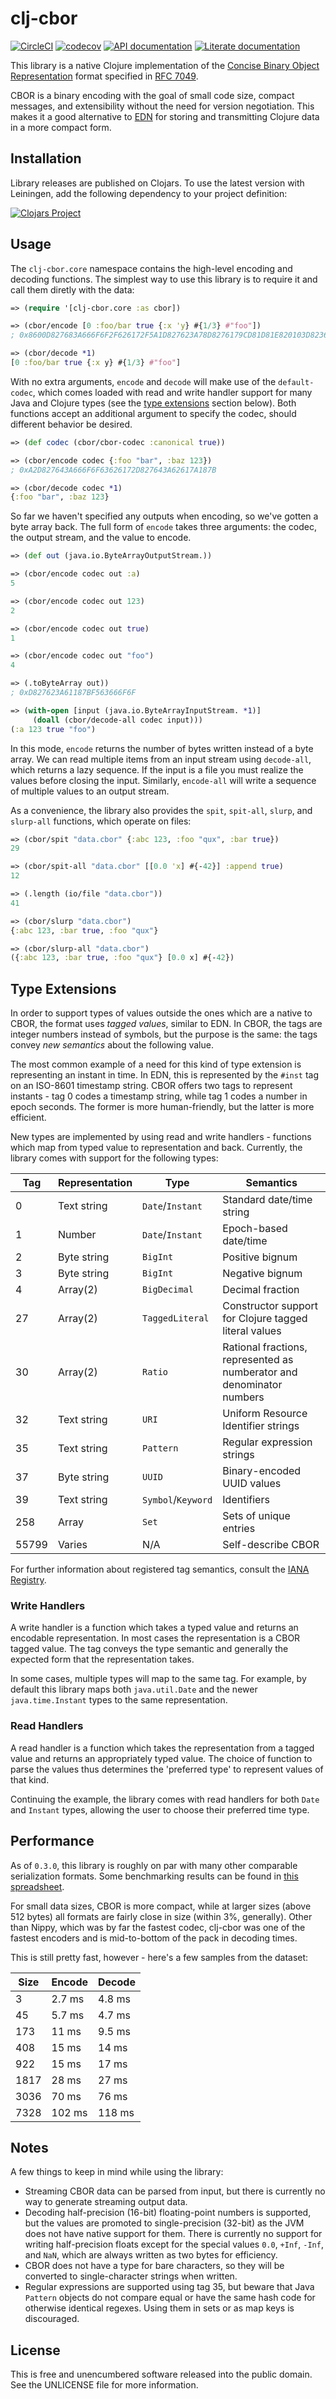 clj-cbor
========

[![CircleCI](https://circleci.com/gh/greglook/clj-cbor.svg?style=shield&circle-token=21efcbc50fe431aa2efc22413ba1f4407fec6283)](https://circleci.com/gh/greglook/clj-cbor)
[![codecov](https://codecov.io/gh/greglook/clj-cbor/branch/develop/graph/badge.svg)](https://codecov.io/gh/greglook/clj-cbor)
[![API documentation](https://img.shields.io/badge/doc-API-blue.svg)](https://greglook.github.io/clj-cbor/api/)
[![Literate documentation](https://img.shields.io/badge/doc-marginalia-blue.svg)](https://greglook.github.io/clj-cbor/marginalia/uberdoc.html)

This library is a native Clojure implementation of the [Concise Binary Object Representation](http://cbor.io/)
format specified in [RFC 7049](https://tools.ietf.org/html/rfc7049).

CBOR is a binary encoding with the goal of small code size, compact messages,
and extensibility without the need for version negotiation. This makes it a good
alternative to [EDN](https://github.com/edn-format/edn) for storing and
transmitting Clojure data in a more compact form.


## Installation

Library releases are published on Clojars. To use the latest version with
Leiningen, add the following dependency to your project definition:

[![Clojars Project](http://clojars.org/mvxcvi/clj-cbor/latest-version.svg)](http://clojars.org/mvxcvi/clj-cbor)


## Usage

The `clj-cbor.core` namespace contains the high-level encoding and decoding
functions. The simplest way to use this library is to require it and call them
diretly with the data:

```clojure
=> (require '[clj-cbor.core :as cbor])

=> (cbor/encode [0 :foo/bar true {:x 'y} #{1/3} #"foo"])
; 0x8600D827683A666F6F2F626172F5A1D827623A78D8276179CD81D81E820103D82363666F6F

=> (cbor/decode *1)
[0 :foo/bar true {:x y} #{1/3} #"foo"]
```

With no extra arguments, `encode` and `decode` will make use of the
`default-codec`, which comes loaded with read and write handler support for many
Java and Clojure types (see the [type extensions](#type-extensions) section
below). Both functions accept an additional argument to specify the codec,
should different behavior be desired.

```clojure
=> (def codec (cbor/cbor-codec :canonical true))

=> (cbor/encode codec {:foo "bar", :baz 123})
; 0xA2D827643A666F6F63626172D827643A62617A187B

=> (cbor/decode codec *1)
{:foo "bar", :baz 123}
```

So far we haven't specified any outputs when encoding, so we've gotten a byte
array back. The full form of `encode` takes three arguments: the codec, the
output stream, and the value to encode.

```clojure
=> (def out (java.io.ByteArrayOutputStream.))

=> (cbor/encode codec out :a)
5

=> (cbor/encode codec out 123)
2

=> (cbor/encode codec out true)
1

=> (cbor/encode codec out "foo")
4

=> (.toByteArray out))
; 0xD827623A61187BF563666F6F

=> (with-open [input (java.io.ByteArrayInputStream. *1)]
     (doall (cbor/decode-all codec input)))
(:a 123 true "foo")
```

In this mode, `encode` returns the number of bytes written instead of a byte
array. We can read multiple items from an input stream using `decode-all`, which
returns a lazy sequence. If the input is a file you must realize the values
before closing the input. Similarly, `encode-all` will write a sequence of
multiple values to an output stream.

As a convenience, the library also provides the `spit`, `spit-all`, `slurp`, and
`slurp-all` functions, which operate on files:

```clojure
=> (cbor/spit "data.cbor" {:abc 123, :foo "qux", :bar true})
29

=> (cbor/spit-all "data.cbor" [[0.0 'x] #{-42}] :append true)
12

=> (.length (io/file "data.cbor"))
41

=> (cbor/slurp "data.cbor")
{:abc 123, :bar true, :foo "qux"}

=> (cbor/slurp-all "data.cbor")
({:abc 123, :bar true, :foo "qux"} [0.0 x] #{-42})
```


## Type Extensions

In order to support types of values outside the ones which are a native to CBOR,
the format uses _tagged values_, similar to EDN. In CBOR, the tags are integer
numbers instead of symbols, but the purpose is the same: the tags convey _new
semantics_ about the following value.

The most common example of a need for this kind of type extension is
representing an instant in time. In EDN, this is represented by the `#inst` tag
on an ISO-8601 timestamp string. CBOR offers two tags to represent instants -
tag 0 codes a timestamp string, while tag 1 codes a number in epoch seconds. The
former is more human-friendly, but the latter is more efficient.

New types are implemented by using read and write handlers - functions which map
from typed value to representation and back. Currently, the library comes with
support for the following types:

|   Tag | Representation | Type | Semantics |
|-------|----------------|------|-----------|
|     0 | Text string    | `Date`/`Instant` | Standard date/time string |
|     1 | Number         | `Date`/`Instant` | Epoch-based date/time |
|     2 | Byte string    | `BigInt` | Positive bignum |
|     3 | Byte string    | `BigInt` | Negative bignum |
|     4 | Array(2)       | `BigDecimal` | Decimal fraction |
|    27 | Array(2)       | `TaggedLiteral` | Constructor support for Clojure tagged literal values |
|    30 | Array(2)       | `Ratio` | Rational fractions, represented as numberator and denominator numbers |
|    32 | Text string    | `URI` | Uniform Resource Identifier strings |
|    35 | Text string    | `Pattern` | Regular expression strings |
|    37 | Byte string    | `UUID` | Binary-encoded UUID values |
|    39 | Text string    | `Symbol`/`Keyword` | Identifiers |
|   258 | Array          | `Set` | Sets of unique entries |
| 55799 | Varies         | N/A | Self-describe CBOR |

For further information about registered tag semantics, consult the
[IANA Registry](https://www.iana.org/assignments/cbor-tags/cbor-tags.xhtml).

### Write Handlers

A write handler is a function which takes a typed value and returns an encodable
representation. In most cases the representation is a CBOR tagged value. The tag
conveys the type semantic and generally the expected form that the
representation takes.

In some cases, multiple types will map to the same tag. For example, by default
this library maps both `java.util.Date` and the newer `java.time.Instant` types
to the same representation.

### Read Handlers

A read handler is a function which takes the representation from a tagged value
and returns an appropriately typed value. The choice of function to parse the
values thus determines the 'preferred type' to represent values of that kind.

Continuing the example, the library comes with read handlers for both `Date` and
`Instant` types, allowing the user to choose their preferred time type.


## Performance

As of `0.3.0`, this library is roughly on par with many other comparable
serialization formats. Some benchmarking results can be found in
[this spreadsheet](https://docs.google.com/spreadsheets/d/142LhWX5aCnOoF6v0T46RASULQDuG7JIckKiCohDPgq8/edit?usp=sharing).

For small data sizes, CBOR is more compact, while at larger sizes (above 512
bytes) all formats are fairly close in size (within 3%, generally). Other than
Nippy, which was by far the fastest codec, clj-cbor was one of the fastest
encoders and is mid-to-bottom of the pack in decoding times.

This is still pretty fast, however - here's a few samples from the dataset:

| Size | Encode | Decode |
|------|--------|--------|
|    3 | 2.7 ms | 4.8 ms |
|   45 | 5.7 ms | 4.7 ms |
|  173 |  11 ms | 9.5 ms |
|  408 |  15 ms |  14 ms |
|  922 |  15 ms |  17 ms |
| 1817 |  28 ms |  27 ms |
| 3036 |  70 ms |  76 ms |
| 7328 | 102 ms | 118 ms |


## Notes

A few things to keep in mind while using the library:

- Streaming CBOR data can be parsed from input, but there is currently no way to
  generate streaming output data.
- Decoding half-precision (16-bit) floating-point numbers is supported, but the
  values are promoted to single-precision (32-bit) as the JVM does not have
  native support for them. There is currently no support for writing
  half-precision floats except for the special values `0.0`, `+Inf`, `-Inf`, and
  `NaN`, which are always written as two bytes for efficiency.
- CBOR does not have a type for bare characters, so they will be converted to
  single-character strings when written.
- Regular expressions are supported using tag 35, but beware that Java
  `Pattern` objects do not compare equal or have the same hash code for
  otherwise identical regexes. Using them in sets or as map keys is discouraged.


## License

This is free and unencumbered software released into the public domain.
See the UNLICENSE file for more information.
